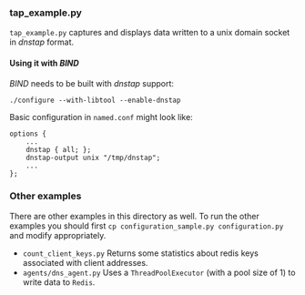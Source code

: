 ### tap_example.py

`tap_example.py` captures and displays data written to a unix domain socket in _dnstap_ format.

#### Using it with _BIND_

_BIND_ needs to be built with _dnstap_ support:

```
./configure --with-libtool --enable-dnstap
```

Basic configuration in `named.conf` might look like:

```
options {
    ...
    dnstap { all; };
    dnstap-output unix "/tmp/dnstap";
    ...
};
```

### Other examples

There are other examples in this directory as well. To run the other examples you
should first `cp configuration_sample.py configuration.py` and modify appropriately.

* `count_client_keys.py` Returns some statistics about redis keys associated with client addresses.
* `agents/dns_agent.py` Uses a `ThreadPoolExecutor` (with a pool size of 1) to write data to `Redis`.
